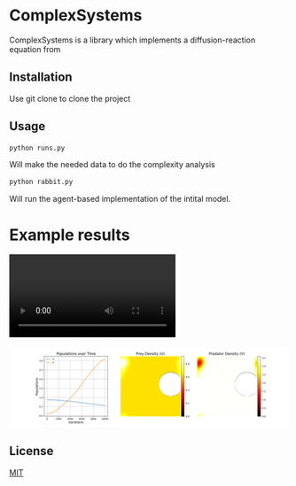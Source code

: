 # ComplexSystems

ComplexSystems is a library which implements a diffusion-reaction equation from 

## Installation

Use git clone to clone the project

## Usage

```bash
python runs.py
```

Will make the needed data to do the complexity analysis

```python
python rabbit.py
```
Will run the agent-based implementation of the intital model.

# Example results

![alt text](/data/N_40_Nit_10000_a_0.5_b_12_c_0.5_DU_0.01_DV_1_dt_0.05.mp4)

![alt text](/data/N_300_Nit_10000_a_0.5_b_14_c_0.9_DU_0.01_DV_1_dt_0.05_cmap_hot.png)

## License
[MIT](https://choosealicense.com/licenses/mit/)
